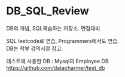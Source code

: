 # DB_SQL_Review
DB의 개념, SQL복습하는 저장소. 면접대비  


SQL leetcode로 연습, Programmers에서도 연습.  
DB는 학부 강의시절 참고.  

테스트에 사용한 DB : Mysql의 Employee DB  
<https://github.com/datacharmer/test_db>  


